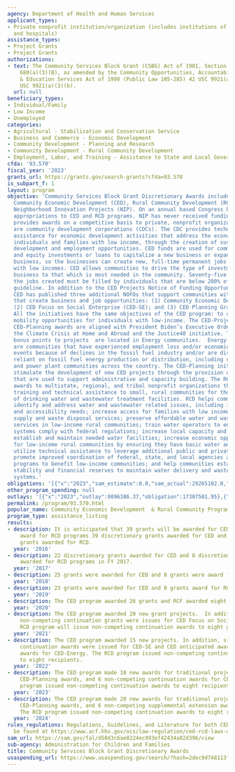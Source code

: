 ```yaml
---
agency: Department of Health and Human Services
applicant_types:
- Private nonprofit institution/organization (includes institutions of higher education
  and hospitals)
assistance_types:
- Project Grants
- Project Grants
authorizations:
- text: The Community Services Block Grant (CSBG) Act of 1981, Section 680(a)(2) and
    680(a)(3)(B), as amended by the Community Opportunities, Accountability and Training
    & Education Services Act of 1998 (Public Law 105-285) 42 USC 9921(a)(2) and 42
    USC 9921(a)(3)(b).
  url: null
beneficiary_types:
- Individual/Family
- Low Income
- Unemployed
categories:
- Agricultural - Stabilization and Conservation Service
- Business and Commerce - Economic Development
- Community Development - Planning and Research
- Community Development - Rural Community Development
- Employment, Labor, and Training - Assistance to State and Local Governments
cfda: '93.570'
fiscal_year: '2023'
grants_url: https://grants.gov/search-grants?cfda=93.570
is_subpart_f: 1
layout: program
objective: 'Community Services Block Grant Discretionary Awards includes three programs:
  Community Economic Development (CED), Rural Community Development (RCD) and the
  Neighborhood Innovation Projects (NIP). On an annual based Congress has only provided
  appropriations to CED and RCD programs. NIP has never received funding. CED program
  provides awards on a competitive basis to private, nonprofit organizations that
  are community development corporations (CDCs). The CDC provides technical and financial
  assistance for economic development activities that address the economic needs of
  individuals and families with low income, through the creation of sustainable business
  development and employment opportunities. CED funds are used for commercial developments
  and equity investments or loans to capitalize a new business or expand an existing
  business, so the businesses can create new, full-time permanent jobs for individuals
  with low incomes. CED allows communities to drive the type of investment and/or
  business to that which is most needed in the community. Seventy-five percent of
  the jobs created must be filled by individuals that are below 200% of HHS poverty
  guideline. In addition to the CED Projects Notice of Funding Opportunity (NOFO),
  CED has published three additional NOFOs that support communities with low-income
  that create business and job opportunities: (1) Community Economic Development Projects;
  (2) CED Focus on Social Enterprise (CED-SE); and (3) CED Planning Grant (CED-Planning).
  All the initiatives have the same objectives of the CED program: to create economic
  mobility opportunities for individuals with low-income. The CED-Projects and the
  CED-Planning awards are aligned with President Biden’s Executive Order 14008: Tackling
  the Climate Crisis at Home and Abroad and the Justice40 initiative. The CED gives
  bonus points to projects  are located in Energy communities.  Energy communities
  are communities that have experienced employment loss and/or economic dislocation
  events because of declines in the fossil fuel industry and/or are disproportionately
  reliant on fossil fuel energy production or distribution, including coal, oil, gas,
  and power plant communities across the country. The CED-Planning initiative is to
  stimulate the development of new CED projects through the provision of resources
  that are used to support administrative and capacity building. The RCD program provides
  awards to multistate, regional, and tribal nonprofit organizations that provides
  training and technical assistance to small, rural communities for the improvement
  of drinking water and wastewater treatment facilities. RCD helps community members
  identify and address water and wastewater related issues, including infrastructure
  and accessibility needs; increase access for families with low incomes to water
  supply and waste disposal services; preserve affordable water and waste disposal
  services in low-income rural communities; train water operators to ensure water
  systems comply with federal regulations; increase local capacity and expertise to
  establish and maintain needed water facilities; increase economic opportunities
  for low-income rural communities by ensuring they have basic water and sanitation;
  utilize technical assistance to leverage additional public and private resources;
  promote improved coordination of federal, state, and local agencies and financing
  programs to benefit low-income communities; and help communities establish financial
  stability and financial reserves to maintain water delivery and wastewater disposal
  systems.'
obligations: '[{"x":"2023","sam_estimate":0.0,"sam_actual":29265102.0,"usa_spending_actual":28802623.74},{"x":"2024","sam_estimate":0.0,"sam_actual":29059276.0,"usa_spending_actual":29059275.99},{"x":"2025","sam_estimate":0.0,"sam_actual":29155800.0,"usa_spending_actual":0.0}]'
other_program_spending: null
outlays: '[{"x":"2023","outlay":9896386.37,"obligation":17307501.95},{"x":"2024","outlay":0.0,"obligation":16503476.0},{"x":"2025","outlay":0.0,"obligation":0.0}]'
permalink: /program/93.570.html
popular_name: Community Economic Development  & Rural Community Programs
program_type: assistance_listing
results:
- description: It is anticipated that 39 grants will be awarded for CED and 8 grant
    award for RCD programs 39 discretionary grants awarded for CED and 8 discretionary
    grants awarded for RCD.
  year: '2016'
- description: 22 discretionary grants awarded for CED and 8 discretionary grants
    awarded for RCD programs in FY 2017.
  year: '2017'
- description: 25 grants were awarded for CED and 8 grants were award for RCD programs.
  year: '2018'
- description: 23 grants were awarded for CED and 8 grants award for RCD program.
  year: '2019'
- description: The CED program awarded 26 grants and RCF awarded eight grants.
  year: '2020'
- description: The CED program awarded 20 new grant projects.  In additional, six
    non-competing continuation grants were issues for CED Focus on Social Enterprise.  The
    RCD program will issue non-competing continuation awards to eight grant recipients.
  year: '2021'
- description: The CED program awarded 15 new projects. In addition, six non-competing
    continuation awards were issued for CED-SE and CED anticipated awarding six new
    awards for CED-Energy. The RCD program issued non-competing continuation awards
    to eight recipients.
  year: '2022'
- description: The CED program made 18 new awards for traditional projects, 21 new
    CED-Planning awards, and 6 non-competing continuation awards for CED-SE. The RCD
    program issued non-competing continuation awards to eight recipients.
  year: '2023'
- description: The CED program made 20 new awards for traditional projects, 10 new
    CED-Planning awards, and 6 non-competing supplemental extension awards for CED-SE.
    The RCD program issued non-competing continuation awards to eight recipients.
  year: '2024'
rules_regulations: Regulations, Guidelines, and Literature for both CED and RCD can
  be found at https://www.acf.hhs.gov/ocs/law-regulation/ced-rcd-laws-and-regulations.
sam_url: https://sam.gov/fal/d58d3c6ae8224ec993ef42434a82d396/view
sub-agency: Administration for Children and Families
title: Community Services Block Grant Discretionary Awards
usaspending_url: https://www.usaspending.gov/search/?hash=2dec9d748113f8af5b695cae008372ea
---
```

